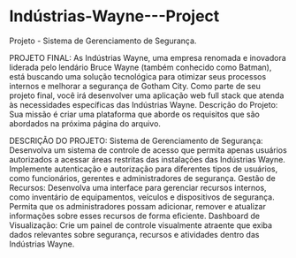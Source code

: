 # Indústrias-Wayne---Project
Projeto - Sistema de Gerenciamento de Segurança.

PROJETO FINAL:
As Indústrias Wayne, uma empresa renomada e inovadora liderada pelo
lendário Bruce Wayne (também conhecido como Batman), está buscando
uma solução tecnológica para otimizar seus processos internos e melhorar a
segurança de Gotham City. Como parte de seu projeto final, você irá
desenvolver uma aplicação web full stack que atenda às necessidades
específicas das Indústrias Wayne.
Descrição do Projeto: Sua missão é criar uma plataforma que aborde os
requisitos que são abordados na próxima página do arquivo.


DESCRIÇÃO DO PROJETO:
Sistema de Gerenciamento de Segurança:
Desenvolva um sistema de controle de acesso que permita apenas
usuários autorizados a acessar áreas restritas das instalações das Indústrias
Wayne.
Implemente autenticação e autorização para diferentes tipos de usuários,
como funcionários, gerentes e administradores de segurança.
Gestão de Recursos:
Desenvolva uma interface para gerenciar recursos internos, como
inventário de equipamentos, veículos e dispositivos de segurança.
Permita que os administradores possam adicionar, remover e atualizar
informações sobre esses recursos de forma eficiente.
Dashboard de Visualização:
Crie um painel de controle visualmente atraente que exiba dados relevantes
sobre segurança, recursos e atividades dentro das Indústrias Wayne.
